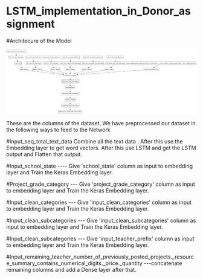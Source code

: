 # LSTM_implementation_in_Donor_assignment

#Architecure of the Model

![Screenshot](LSTM_Image_2.jpeg)


These are the columns of the dataset, We have preprocessed our dataset in the following ways to feed to the Network

#Input_seq_total_text_data   Combine all the text data . After this use the Embedding layer to get word vectors. After this use LSTM and get the LSTM output and Flatten that output.

#Input_school_state ---- Give 'school_state' column as input to embedding layer and Train the Keras Embedding layer.

#Project_grade_category --- Give 'project_grade_category' column as input to embedding layer and Train the Keras Embedding layer.

#Input_clean_categories --- Give 'input_clean_categories' column as input to embedding layer and Train the Keras Embedding layer.

#Input_clean_subcategories --- Give 'input_clean_subcategories' column as input to embedding layer and Train the Keras Embedding layer.

#Input_clean_subcategories --- Give 'input_teacher_prefix' column as input to embedding layer and Train the Keras Embedding layer.

#Input_remaining_teacher_number_of_previously_posted_projects._resource_summary_contains_numerical_digits._price._quantity ---concatenate remaining columns and add a Dense layer after that.



